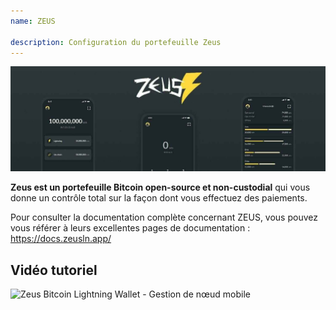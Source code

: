 ```yaml
---
name: ZEUS

description: Configuration du portefeuille Zeus
---
```


![Zeus](assets/cover.jpeg)

**Zeus est un portefeuille Bitcoin open-source et non-custodial** qui vous donne un contrôle total sur la façon dont vous effectuez des paiements.

Pour consulter la documentation complète concernant ZEUS, vous pouvez vous référer à leurs excellentes pages de documentation : https://docs.zeusln.app/

## Vidéo tutoriel

![Zeus Bitcoin Lightning Wallet - Gestion de nœud mobile](https://youtu.be/hmmehTnV3ys)
